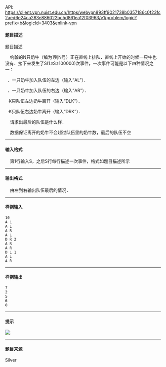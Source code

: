 API: https://client.vpn.nuist.edu.cn/https/webvpn893ff9021738b0357186c0f23fc2aed6e24ca283e886022bc5d861ea12f03963/v1/problem/logic?prefix=b&logicId=3403&enlink-vpn

#### 题目描述

题目描述

    约翰的N只奶牛（编为1到N号）正在直线上排队．直线上开始的时候一只牛也没有．接下来发生了S(1≤S≤100000)次事件，一次事件可能是以下四种情况之一：

  ．一只奶牛加入队伍的左边（输入“AL”）．

  ．一只奶牛加入队伍的右边（输入“AR”）．

  ·K只队伍左边奶牛离开（输入“DLK”）．

  ·K只队伍右边奶牛离开（输入“DRK”）．

    请求出最后的队伍是什么样．

    数据保证离开的奶牛不会超过队伍里的奶牛数，最后的队伍不空

---

#### 输入格式

    第1行输入S，之后S行每行描述一次事件，格式如题目描述所示

---

#### 输出格式

    由左到右输出队伍最后的情况．

---

#### 样例输入
```
10
A L
A L
A R
A L
D R 2
A R
A R
D L 1
A L
A R
```

---

#### 样例输出
```
7
2
5
6
8
```

---

#### 提示

![](../file/3403_0.jpg)

---

#### 题目来源

Silver